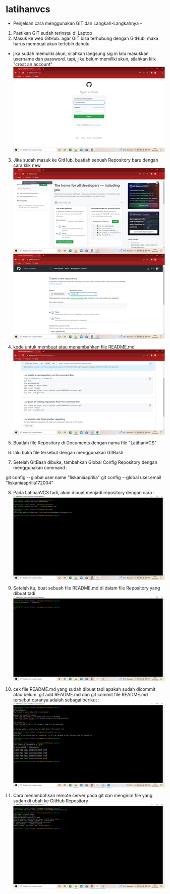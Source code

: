 # latihanvcs

- Penjelsan cara menggunakan GIT dan Langkah-Langkahnya -

1. Pastikan GIT sudah terinstal di Laptop
2. Masuk ke web GitHub. agar GIT bisa terhubung dengan GitHub, maka harus membuat akun terlebih dahulu

- jika sudah memuliki akun, silahkan langsung sig in lalu masukkan username dan password. tapi, jika belum memiliki akun, silahkan klik "creat an account"
![img.1](Screenshot/gambar%201.png)

3. Jika sudah masuk ke GitHub, buatlah sebuah Repository baru dengan cara klik new
![img.2](Screenshot/gambar%202.png)
![img.3](Screenshot/gambar%203.png)

4. kode untuk membuat atau menambahkan file README.md
![img.4](Screenshot/gambar%204.png)

5. Buatlah file Repository di Documents dengan nama file "LatihanVCS"

6. lalu buka file tersebut dengan menggunakan GitBash

7. Setelah GitBash dibuka, tambahkan Global Config Repository dengan menggunakan command :

git config --global user.name "liskaniaaprilia" git config --global user.email "liskaniaaprilia172004"

8. Pada LatihanVCS tadi, akan dibuat menjadi repository dengan cara :
![img.5](Screenshot/gambar%205.png)

9. Setelah itu, buat sebuah file README.md di dalam file Repository yang dibuat tadi
![img.6](Screenshot/gambar%206.png)

10. cek file README.md yang sudah dibuat tadi apakah sudah dicommit atau belum. git add README.md dan git commit file README.md tersebut caranya adalah sebagai berikut :
![img.7](Screenshot/gambar%207.png)

11. Cara menambahkan remote server pada git dan mengirim file yang sudah di ubah ke GitHub Repository
![img.8](Screenshot/gambar%208.png)
